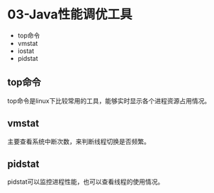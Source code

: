 
# 03-Java性能调优工具

- top命令
- vmstat
- iostat
- pidstat

## top命令

top命令是linux下比较常用的工具，能够实时显示各个进程资源占用情况。

## vmstat

主要查看系统中断次数，来判断线程切换是否频繁。

## pidstat

pidstat可以监控进程性能，也可以查看线程的使用情况。




